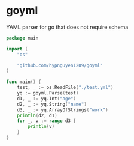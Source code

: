 # goyml

YAML parser for go that does not require schema

```go
package main

import (
	"os"

	"github.com/hypnguyen1209/goyml"
)

func main() {
	test, _ := os.ReadFile("./test.yml")
	yq := goyml.Parse(test)
	d1, _ := yq.Int("age")
	d2, _ := yq.String("name")
	d3, _ := yq.ArrayOfStrings("work")
	println(d2, d1)
	for _, v := range d3 {
		println(v)
	}
}
```